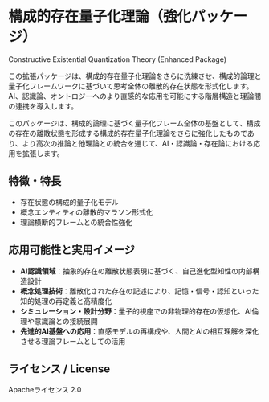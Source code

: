 # 構成的存在量子化理論（強化パッケージ）  
Constructive Existential Quantization Theory (Enhanced Package)

この拡張パッケージは、構成的存在量子化理論をさらに洗練させ、構成的論理と量子化フレームワークに基づいて思考全体の離散的存在状態を形式化します。AI、認識論、オントロジーへのより直感的な応用を可能にする階層構造と理論間の連携を導入します。

このパッケージは、構成的論理に基づく量子化フレーム全体の基盤として、構成の存在の離散状態を形成する構成的存在量子化理論をさらに強化したものであり、より高次の推論と他理論との統合を通じて、AI・認識論・存在論における応用を拡張します。

## 特徴・特長

- 存在状態の構成的量子化モデル  
- 概念エンティティの離散的マラソン形式化  
- 理論横断的フレームとの統合性強化  

## 応用可能性と実用イメージ

- **AI認識領域**：抽象的存在の離散状態表現に基づく、自己進化型知性の内部構造設計  
- **概念処理技術**：離散化された存在の記述により、記憶・信号・認知といった知的処理の再定義と高精度化  
- **シミュレーション・設計分野**：量子的視座での非物理的存在の仮想化、AI倫理や意識論との接続展開  
- **先進的AI基盤への応用**：直感モデルの再構成や、人間とAIの相互理解を深化させる理論フレームとしての活用  

## ライセンス / License
Apacheライセンス 2.0
